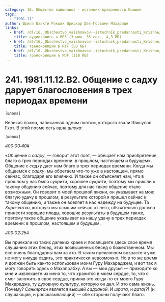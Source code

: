 ```yaml
---
category: 16. Общество вайшнавов - источник преданности Кришне
tags:
  - "1981.11"
author: Шрила Бхакти Ракшак Шридхар Дев-Госвами Махарадж
links:
  - href: /dl/16._Obschestvo_vaishnavov--istochnik_predannosti_Krishne/241_1981.11.12.B2_SridharMj_Obweniye_s_sadhu_daruyet_blagosloveniya_treh_periodah_vremeni.mp3
    title: аудиозапись в MP3 (3 мин. 35 сек., 4,3 МБ)
  - href: /dl/16._Obschestvo_vaishnavov--istochnik_predannosti_Krishne/241_1981.11.12.B2_SridharMj_Obweniye_s_sadhu_daruyet_blagosloveniya_treh_periodah_vremeni.rtf
    title: транскрипцию в RTF (50 КБ)
  - href: /dl/16._Obschestvo_vaishnavov--istochnik_predannosti_Krishne/241_1981.11.12.B2_SridharMj_Obweniye_s_sadhu_daruyet_blagosloveniya_treh_periodah_vremeni.pdf
    title: транскрипцию в PDF (118 КБ)
---
```


# 241. 1981.11.12.B2. Общение с садху дарует благословения в трех периодах времени

    [шлока]

Великая поэма, написанная одним поэтом, которого звали Шишупал Гхот. В этой поэме есть одна *шлока*:

    [шлока]

*#00:00:40#*

«Общение с *садху*, — говорит этот поэт, — обещает нам приобретение, благо в трех периодах времени: в прошлом, настоящем и будущем». Общение с *садху* дает нам благо в трех периодах времени. Когда мы общаемся с *садху*, мы обретаем что-то уже в настоящем, прямо сейчас, благодаря его влиянию. И также он объясняет нам, что в прошлом у нас было *сукрити*, хорошее *сукрити*, поэтому мы пришли к такому общению сейчас, поэтому для нас такое общение стало возможным. Он говорит о моей прошлой жизни, он указывает на мою благую удачу в прошлом, в результате которой я пришел сейчас к такому общению, и также он вселяет в нас надежду на будущее. Та *Хари-катха*, которую мы слышим сейчас от него, обязательно должна принести хорошие плоды, хорошие результаты в будущем также, поэтому такое общение указывает на нашу удачу в трех периодах времени: в прошлом, настоящем и будущем.

*#00:02:25#*

Вы приехали из таких далеких краев и посвящаете здесь свое время слушанию этих бесед, этих возвышенных бесед о божественном. Мы все очень благодарны вам за это. В таком преклонном возрасте я уже не могу никуда ездить, это практически невозможно. Но в то же время я должен быть как-то использован моим Гуру Махараджем, и вот так я могу говорить здесь о Махапрабху. А вы — мои друзья — приходите ко мне и извлекаете из меня то, что хранится в моем сердце, то, что я смог заложить в свое сердце, приняв это когда-то от моего Гуру Махараджа, ту духовную культуру, которую он дал. И это сама жизнь. Почему? *Санкиртан* является высшей *садханой*. И *шрота*, и *дата(?)* (и слушающий, и рассказывающий) — обе стороны получают благо.

